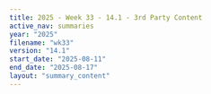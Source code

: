 ```yaml
---
title: 2025 - Week 33 - 14.1 - 3rd Party Content
active_nav: summaries
year: "2025"
filename: "wk33"
version: "14.1"
start_date: "2025-08-11"
end_date: "2025-08-17"
layout: "summary_content"
---
```

